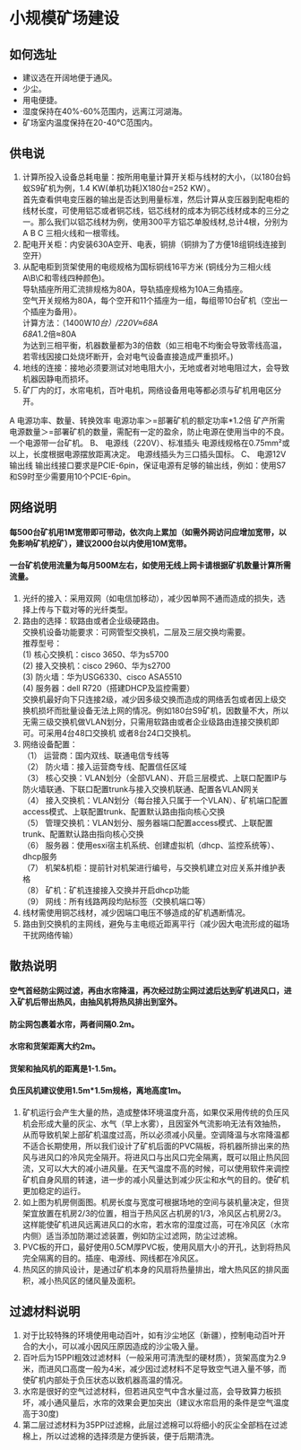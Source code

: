 # 小规模矿场建设
## 如何选址
  * 建议选在开阔地便于通风。<br>
  * 少尘。<br>
  * 用电便捷。<br>
  * 湿度保持在40%-60%范围内，远离江河湖海。<br>
  * 矿场室内温度保持在20-40℃范围内。<br>
 
## 供电说
   1. 计算所投入设备总耗电量：按所用电量计算开关柜与线材的大小，（以180台蚂蚁S9矿机为例，1.4 KW(单机功耗)X180台=252 KW）。<br>
      首先查看供电变压器的输出是否达到用量标准，然后计算从变压器到配电柜的线材长度，可使用铝芯或者铜芯线，铝芯线材的成本为铜芯线材成本的三分之一。那么我们以铝芯线材为例，使用300平方铝芯单股线材,总计4根，分别为A B C 三相火线和一根零线。<br>
   2. 配电开关柜：内安装630A空开、电表，铜排（铜排为了方便18组铜线连接到空开）<br>
   3. 从配电柜到货架使用的电缆规格为国标铜线16平方米 (铜线分为三相火线A\B\C和零线四种颜色)。<br>
      导轨插座所用汇流排规格为80A，导轨插座规格为10A三角插座。<br>
      空气开关规格为80A，每个空开和11个插座为一组，每组带10台矿机（空出一个插座为备用）。<br>
      计算方法：（1400W*10台）/220V≈68A<br>
      68A*1.2倍≈80A <br>
      为达到三相平衡，机器数量都为3的倍数（如三相电不均衡会导致零线高温，若零线因接口处烧坏断开，会对电气设备直接造成严重损坏。)<br>
   4. 地线的连接：接地必须要测试对地电阻大小，无地或者对地电阻过大，会导致机器因静电而损坏。
   5. 矿厂内的灯，水帘电机，百叶电机，网络设备用电等都必须与矿机用电区分开。 

A 电源功率、数量、转换效率
电源功率＞=部署矿机的额定功率*1.2倍
矿产所需电源数量＞=部署矿机的数量，需配有一定的盈余，防止电源在使用当中的不良。一个电源带一台矿机。
B、	电源线（220V）、标准插头
电源线规格在0.75mm²或以上，长度根据电源摆放距离决定。
电源线插头为三口插头国标。
C、	电源12V输出线
输出线接口要求是PCIE-6pin，保证电源有足够的输出线，例如：使用S7和S9时至少需要用10个PCIE-6pin。


## 网络说明
#### 每500台矿机用1M宽带即可带动，依次向上累加（如需外网访问应增加宽带，以免影响矿机挖矿），建议2000台以内使用10M宽带。
#### 一台矿机使用流量为每月500M左右，如使用无线上网卡请根据矿机数量计算所需流量。<br>
1. 光纤的接入：采用双网（如电信加移动），减少因单网不通而造成的损失，选择上传与下载对等的光纤类型。<br>
2. 路由的选择：软路由或者企业级硬路由。<br>
   交换机设备功能要求：可网管型交换机，二层及三层交换均需要。<br>
   推荐型号： <br>
   (1) 核心交换机：cisco 3650、华为s5700 <br>
   (2) 接入交换机：cisco 2960、华为s2700 <br>
   (3)	防火墙：华为USG6330、cisco ASA5510 <br>
   (4)	服务器：dell R720（搭建DHCP及监控需要）<br>
   交换机最好向下只连接2级，减少因多级交换而造成的网络丢包或者因上级交换机损坏而批量设备无法上网的情况。例如180台S9矿机，因数量不大，所以无需三级交换机做VLAN划分，只需用软路由或者企业级路由连接交换机即可。可采用4台48口交换机       或者8台24口交换机。
3. 网络设备配置：<br>
  （1）	运营商：国内双线、联通电信专线等<br>
  （2）	防火墙：接入运营商专线、配置信任区域<br>
  （3）	核心交换：VLAN划分（全部VLAN）、开启三层模式、上联口配置IP与防火墙联通、下联口配置trunk与接入交换机联通、配置各VLAN网关<br>
  （4）	接入交换机：VLAN划分（每台接入只属于一个VLAN）、矿机端口配置access模式、上联配置trunk、配置默认路由指向核心交换<br>
  （5）	管理交换机：VLAN划分、服务器端口配置access模式、上联配置trunk、配置默认路由指向核心交换<br>
  （6）	服务器：使用esxi宿主机系统、创建虚拟机（dhcp、监控系统等）、dhcp服务<br>
  （7）	机架&机柜：提前针对机架进行编号，与交换机建立对应关系并维护表格<br>
  （8）	矿机：矿机连接接入交换并开启dhcp功能<br>
  （9）	网线：所有线路两段均贴标签（交换机端口等）<br>
4. 线材需使用铜芯线材，减少因端口电压不够造成的矿机遇断情况。
5. 路由到交换机的主网线，避免与主电缆近距离平行（减少因大电流形成的磁场干扰网络传输）

 
## 散热说明<br>
#### 空气首经防尘网过滤，再由水帘降温，再次经过防尘网过滤后达到矿机进风口，进入矿机后带出热风，由抽风机将热风排出到室外。<br>
#### 防尘网包裹着水帘，两者间隔0.2m。<br>
#### 水帘和货架距离大约2m。<br>
#### 货架和抽风机的距离是1-1.5m。<br>
#### 负压风机建议使用1.5m*1.5m规格，离地高度1m。<br>
1. 矿机运行会产生大量的热，造成整体环境温度升高，如果仅采用传统的负压风机会形成大量的灰尘、水气（早上水雾），且因室外气流影响无法有效抽热，从而导致机架上部矿机温度过高，所以必须减小风量。空调降温与水帘降温都不适合长期使用，所以我们设计了矿机后面的PVC隔板，将机器所排出来的热风与进风口的冷风完全隔开。将进风口与出风口完全隔离，既可以阻止热风回流，又可以大大的减小进风量。在天气温度不高的时候，可以使用软件来调控矿机自身风扇的转速，进一步的减小风量达到减少灰尘和水气的目的。使矿机更加稳定的运行。
2. 如上图为机房侧面图。机房长度与宽度可根据场地的空间与装机量决定，但货架宜放置在机房2/3的位置，相当于热风区占机房的1/3，冷风区占机房2/3。这样能使矿机进风远离进风口的水帘，若水帘的湿度过高，可在冷风区（水帘内侧）适当添加防潮过滤装置，例如防尘过滤网，防尘过滤棉。
3. PVC板的开口，最好使用0.5CM厚PVC板，使用风扇大小的开孔，达到将热风完全隔离的目的。插座、电源线、网线都在冷风区。
4. 热风区的排风设计，是通过矿机本身的风扇将热量排出，增大热风区的排风面积，减小热风区的储风量及面积。

 
## 过滤材料说明
1. 对于比较特殊的环境使用电动百叶，如有沙尘地区（新疆），控制电动百叶开合的大小，可以减小因风压原因造成的沙尘吸入量。
2. 百叶后为15PPI粗效过滤材料（一般采用可清洗型的硬材质），货架高度为2.9米，而进风口高度一般为4米，减少因过滤材料不足导致空气进入量不够，而使矿机内部处于负压状态以致机器高温的情况。
3. 水帘是很好的空气过滤材料，但若进风空气中含水量过高，会导致算力板损坏，减小通风量后，水帘的效果会更加突出（建议水帘启用的条件是空气温度高于30度)
4. 第二层过滤材料为35PPI过滤棉，此层过滤棉可以将细小的灰尘全部档在过滤棉上，所以过滤棉的选择须是方便拆装，便于后期清洗。
